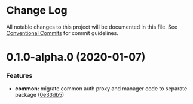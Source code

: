 # Change Log

All notable changes to this project will be documented in this file.
See [Conventional Commits](https://conventionalcommits.org) for commit guidelines.

# 0.1.0-alpha.0 (2020-01-07)


### Features

* **common:** migrate common auth proxy and manager code to separate package ([0e33db5](https://cd.splunkdev.com/libraries/js-cloud-auth/commits/0e33db5fc0e31b91b74a1bd993ec11a90cfae944))
